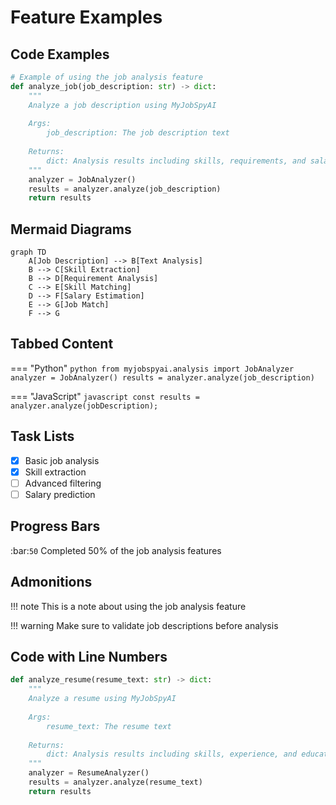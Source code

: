 # Feature Examples

## Code Examples

```python
# Example of using the job analysis feature
def analyze_job(job_description: str) -> dict:
    """
    Analyze a job description using MyJobSpyAI
    
    Args:
        job_description: The job description text
        
    Returns:
        dict: Analysis results including skills, requirements, and salary range
    """
    analyzer = JobAnalyzer()
    results = analyzer.analyze(job_description)
    return results
```

## Mermaid Diagrams

```mermaid
graph TD
    A[Job Description] --> B[Text Analysis]
    B --> C[Skill Extraction]
    B --> D[Requirement Analysis]
    C --> E[Skill Matching]
    D --> F[Salary Estimation]
    E --> G[Job Match]
    F --> G
```

## Tabbed Content

=== "Python"
    ```python
    from myjobspyai.analysis import JobAnalyzer
    analyzer = JobAnalyzer()
    results = analyzer.analyze(job_description)
    ```

=== "JavaScript"
    ```javascript
    const results = analyzer.analyze(jobDescription);
    ```

## Task Lists

- [x] Basic job analysis
- [x] Skill extraction
- [ ] Advanced filtering
- [ ] Salary prediction

## Progress Bars

:bar:`50` Completed 50% of the job analysis features

## Admonitions

!!! note
    This is a note about using the job analysis feature

!!! warning
    Make sure to validate job descriptions before analysis

## Code with Line Numbers

```python linenums="1"
def analyze_resume(resume_text: str) -> dict:
    """
    Analyze a resume using MyJobSpyAI
    
    Args:
        resume_text: The resume text
        
    Returns:
        dict: Analysis results including skills, experience, and education
    """
    analyzer = ResumeAnalyzer()
    results = analyzer.analyze(resume_text)
    return results
```
